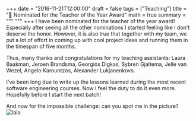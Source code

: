 +++
date = "2016-11-21T12:00:00"
draft = false
tags = ["Teaching"]
title = "🎉 Nominated for the Teacher of the Year Award"
math = true
summary = """
"""
+++
I have been nominated for the teacher of the year award! 
Especially after seeing all the other nominations I started
feeling like I don't deserve the honor. However, it is also 
true that together with my team, we put a lot of effort in 
  coming up with cool project ideas and 
  running them
in the timespan of five months. 

Thus, many thanks and congratulations for my teaching assistants: 
Laura Baakman, 
Jeroen Brandsma, 
Georgios Digkas, 
Sybren Gjaltema,
Jelle van Wezel, 
Angelo Karountzos, 
Alexander Lukjanenkovs.

I've been long due to write up the lessons learned during 
the most recent software engineering courses. 
Now I feel the duty to do it even more. 
Hopefully before I start the next batch!

And now for the impossible challenge: can you spot me in the picture? 
![lala](/img/teacher.jpg)

